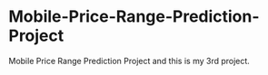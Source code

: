 # Mobile-Price-Range-Prediction-Project
Mobile Price Range Prediction Project and this is my 3rd project.
